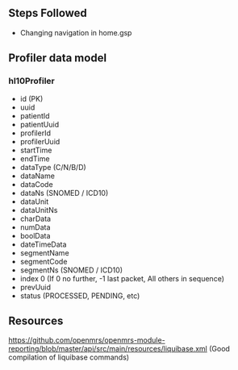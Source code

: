 ## Steps Followed

- Changing navigation in home.gsp

## Profiler data model

### hl10Profiler

- id (PK)
- uuid
- patientId
- patientUuid
- profilerId
- profilerUuid
- startTime
- endTime
- dataType (C/N/B/D)
- dataName
- dataCode
- dataNs (SNOMED / ICD10)
- dataUnit
- dataUnitNs
- charData
- numData
- boolData
- dateTimeData
- segmentName
- segmentCode
- segmentNs (SNOMED / ICD10)
- index 0 (If 0 no further, -1 last packet, All others in sequence)
- prevUuid
- status (PROCESSED, PENDING, etc)

## Resources
https://github.com/openmrs/openmrs-module-reporting/blob/master/api/src/main/resources/liquibase.xml (Good compilation of liquibase commands)